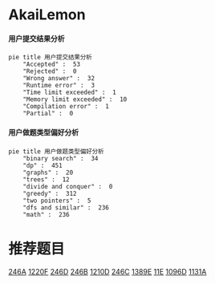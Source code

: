 # AkaiLemon

<!-- tabs:start -->



#### **用户提交结果分析**

```mermaid
pie title 用户提交结果分析
    "Accepted" :  53
    "Rejected" :  0
    "Wrong answer" :  32
    "Runtime error" :  3
    "Time limit exceeded" :  1
    "Memory limit exceeded" :  10
    "Compilation error" :  1
    "Partial" :  0
```

#### **用户做题类型偏好分析**

```mermaid
pie title 用户做题类型偏好分析
    "binary search" :  34
    "dp" :  451
    "graphs" :  20
    "trees" :  12
    "divide and conquer" :  0
    "greedy" :  312
    "two pointers" :  5
    "dfs and similar" :  236
    "math" :  236
```



<!-- tabs:end -->
# 推荐题目
[246A](https://codeforces.com/contest/246/problem/A)
[1220F](https://codeforces.com/contest/1220/problem/F)
[246D](https://codeforces.com/contest/246/problem/D)
[246B](https://codeforces.com/contest/246/problem/B)
[1210D](https://codeforces.com/contest/1210/problem/D)
[246C](https://codeforces.com/contest/246/problem/C)
[1389E](https://codeforces.com/contest/1389/problem/E)
[11E](https://codeforces.com/contest/11/problem/E)
[1096D](https://codeforces.com/contest/1096/problem/D)
[1131A](https://codeforces.com/contest/1131/problem/A)
